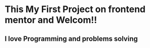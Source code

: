  # This My First Project on frontend mentor and Welcom!!
 ## I love Programming and problems solving
